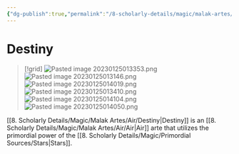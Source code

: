 ```yaml
---
{"dg-publish":true,"permalink":"/8-scholarly-details/magic/malak-artes/air/destiny/","noteIcon":""}
---
```


# Destiny

>[!grid]
>![Pasted image 20230125013353.png](/img/user/x.%20Assets/Attachments/Pasted%20image%2020230125013353.png)
![Pasted image 20230125013146.png](/img/user/x.%20Assets/Attachments/Pasted%20image%2020230125013146.png)
![Pasted image 20230125014019.png](/img/user/x.%20Assets/Attachments/Pasted%20image%2020230125014019.png)
![Pasted image 20230125013410.png](/img/user/x.%20Assets/Attachments/Pasted%20image%2020230125013410.png)
![Pasted image 20230125014104.png](/img/user/x.%20Assets/Attachments/Pasted%20image%2020230125014104.png)
![Pasted image 20230125014050.png](/img/user/x.%20Assets/Attachments/Pasted%20image%2020230125014050.png)

[[8. Scholarly Details/Magic/Malak Artes/Air/Destiny\|Destiny]] is an [[8. Scholarly Details/Magic/Malak Artes/Air/Air\|Air]] arte that utilizes the primordial power of the [[8. Scholarly Details/Magic/Primordial Sources/Stars\|Stars]]. 
